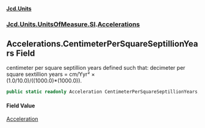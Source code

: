 #### [Jcd.Units](index.md 'index')
### [Jcd.Units.UnitsOfMeasure.SI](Jcd.Units.UnitsOfMeasure.SI.md 'Jcd.Units.UnitsOfMeasure.SI').[Accelerations](Accelerations.md 'Jcd.Units.UnitsOfMeasure.SI.Accelerations')

## Accelerations.CentimeterPerSquareSeptillionYears Field

centimeter per square septillion years defined such that: decimeter per square sextillion years = cm/Yyr² ×  
(1.0/10.0)/((1000.0)*(1000.0)).

```csharp
public static readonly Acceleration CentimeterPerSquareSeptillionYears;
```

#### Field Value
[Acceleration](Acceleration.md 'Jcd.Units.UnitTypes.Acceleration')